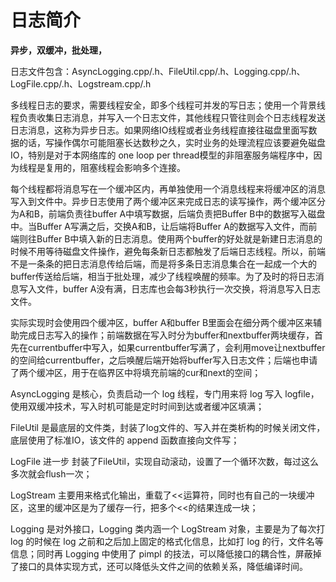 # 日志简介

**异步，双缓冲，批处理，**

日志文件包含：AsyncLogging.cpp/.h、FileUtil.cpp/.h、Logging.cpp/.h、LogFile.cpp/.h、Logstream.cpp/.h

多线程日志的要求，需要线程安全，即多个线程可并发的写日志；使用一个背景线程负责收集日志消息，并写入一个日志文件，其他线程只管往则会个日志线程发送日志消息，这称为异步日志。如果网络IO线程或者业务线程直接往磁盘里面写数据的话，写操作偶尔可能阻塞长达数秒之久，实时业务的处理流程应该要避免磁盘IO，特别是对于本网络库的 one loop per thread模型的非阻塞服务端程序中，因为线程是复用的，阻塞线程会影响多个连接。

每个线程都将消息写在一个缓冲区内，再单独使用一个消息线程来将缓冲区的消息写入到文件中。异步日志使用了两个缓冲区来完成日志的读写操作，两个缓冲区分为A和B，前端负责往buffer A中填写数据，后端负责把Buffer B中的数据写入磁盘中。当Buffer A写满之后，交换A和B，让后端将Buffer A的数据写入文件，而前端则往Buffer B中填入新的日志消息。使用两个buffer的好处就是新建日志消息的时候不用等待磁盘文件操作，避免每条新日志都触发了后端日志线程。所以，前端不是一条条的把日志消息传给后端，而是将多条日志消息集合在一起成一个大的buffer传送给后端，相当于批处理，减少了线程唤醒的频率。为了及时的将日志消息写入文件，buffer A没有满，日志库也会每3秒执行一次交换，将消息写入日志文件。

实际实现时会使用四个缓冲区，buffer A和buffer B里面会在细分两个缓冲区来辅助完成日志写入的操作；前端数据在写入时分为buffer和nextbuffer两块缓存，首先在currentbuffer中写入，如果currentbuffer写满了，会利用move让nextbuffer的空间给currentbuffer，之后唤醒后端开始将buffer写入日志文件；后端也申请了两个缓冲区，用于在临界区中将填充前端的cur和next的空间；

AsyncLogging 是核心，负责启动一个 log 线程，专门用来将 log 写入 logfile，使用双缓冲技术，写入时机可能是定时时间到达或者缓冲区填满；

FileUtil 是最底层的文件类，封装了log文件的、写入并在类析构的时候关闭文件，底层使用了标准IO，该文件的 append 函数直接向文件写；

LogFile 进一步 封装了FileUtil，实现自动滚动，设置了一个循环次数，每过这么多次就会flush一次；

LogStream 主要用来格式化输出，重载了<<运算符，同时也有自己的一块缓冲区，这里的缓冲区是为了缓存一行，把多个<<的结果连成一块；

Logging 是对外接口，Logging 类内涵一个 LogStream 对象，主要是为了每次打 log 的时候在 log 之前和之后加上固定的格式化信息，比如打 log 的行，文件名等信息；同时再 Logging 中使用了 pimpl 的技法，可以降低接口的耦合性，屏蔽掉了接口的具体实现方式，还可以降低头文件之间的依赖关系，降低编译时间。

